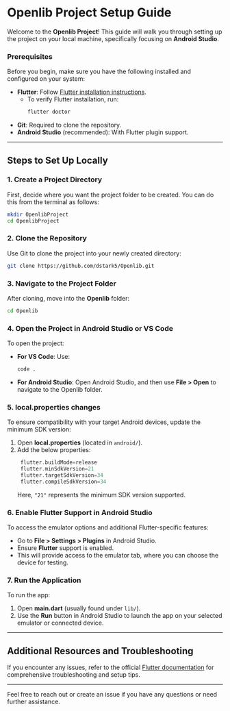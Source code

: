 
# Openlib Project Setup Guide

Welcome to the **Openlib Project**! This guide will walk you through setting up the project on your local machine, specifically focusing on **Android Studio**. 

### Prerequisites
Before you begin, make sure you have the following installed and configured on your system:

- **Flutter**: Follow [Flutter installation instructions](https://docs.flutter.dev/get-started/install).
  - To verify Flutter installation, run:
    ```bash
    flutter doctor
    ```
- **Git**: Required to clone the repository.
- **Android Studio** (recommended): With Flutter plugin support.

---

## Steps to Set Up Locally

### 1. Create a Project Directory
First, decide where you want the project folder to be created. You can do this from the terminal as follows:
```bash
mkdir OpenlibProject
cd OpenlibProject
```

### 2. Clone the Repository
Use Git to clone the project into your newly created directory:
```bash
git clone https://github.com/dstark5/Openlib.git
```

### 3. Navigate to the Project Folder
After cloning, move into the **Openlib** folder:
```bash
cd Openlib
```

### 4. Open the Project in Android Studio or VS Code
To open the project:
- **For VS Code**: Use:
  ```bash
  code .
  ```
- **For Android Studio**: Open Android Studio, and then use **File > Open** to navigate to the Openlib folder.

### 5. local.properties changes
To ensure compatibility with your target Android devices, update the minimum SDK version:
1. Open **local.properties** (located in `android/`).
2. Add the below properties:
   ```gradle
    flutter.buildMode=release
    flutter.minSdkVersion=21
    flutter.targetSdkVersion=34
    flutter.compileSdkVersion=34
   ```
   Here, `"21"` represents the minimum SDK version supported.

### 6. Enable Flutter Support in Android Studio
To access the emulator options and additional Flutter-specific features:
- Go to **File > Settings > Plugins** in Android Studio.
- Ensure **Flutter** support is enabled.
- This will provide access to the emulator tab, where you can choose the device for testing.

### 7. Run the Application
To run the app:
1. Open **main.dart** (usually found under `lib/`).
2. Use the **Run** button in Android Studio to launch the app on your selected emulator or connected device.

---

## Additional Resources and Troubleshooting
If you encounter any issues, refer to the official [Flutter documentation](https://docs.flutter.dev/) for comprehensive troubleshooting and setup tips.

---

Feel free to reach out or create an issue if you have any questions or need further assistance.
